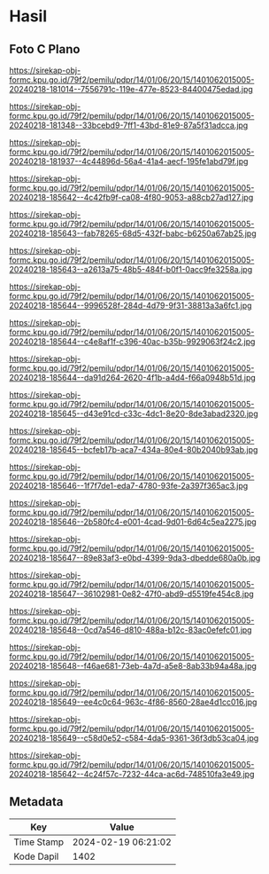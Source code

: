 # Hasil

## Foto C Plano

https://sirekap-obj-formc.kpu.go.id/79f2/pemilu/pdpr/14/01/06/20/15/1401062015005-20240218-181014--7556791c-119e-477e-8523-84400475edad.jpg

https://sirekap-obj-formc.kpu.go.id/79f2/pemilu/pdpr/14/01/06/20/15/1401062015005-20240218-181348--33bcebd9-7ff1-43bd-81e9-87a5f31adcca.jpg

https://sirekap-obj-formc.kpu.go.id/79f2/pemilu/pdpr/14/01/06/20/15/1401062015005-20240218-181937--4c44896d-56a4-41a4-aecf-195fe1abd79f.jpg

https://sirekap-obj-formc.kpu.go.id/79f2/pemilu/pdpr/14/01/06/20/15/1401062015005-20240218-185642--4c42fb9f-ca08-4f80-9053-a88cb27ad127.jpg

https://sirekap-obj-formc.kpu.go.id/79f2/pemilu/pdpr/14/01/06/20/15/1401062015005-20240218-185643--fab78265-68d5-432f-babc-b6250a67ab25.jpg

https://sirekap-obj-formc.kpu.go.id/79f2/pemilu/pdpr/14/01/06/20/15/1401062015005-20240218-185643--a2613a75-48b5-484f-b0f1-0acc9fe3258a.jpg

https://sirekap-obj-formc.kpu.go.id/79f2/pemilu/pdpr/14/01/06/20/15/1401062015005-20240218-185644--9996528f-284d-4d79-9f31-38813a3a6fc1.jpg

https://sirekap-obj-formc.kpu.go.id/79f2/pemilu/pdpr/14/01/06/20/15/1401062015005-20240218-185644--c4e8af1f-c396-40ac-b35b-9929063f24c2.jpg

https://sirekap-obj-formc.kpu.go.id/79f2/pemilu/pdpr/14/01/06/20/15/1401062015005-20240218-185644--da91d264-2620-4f1b-a4d4-f66a0948b51d.jpg

https://sirekap-obj-formc.kpu.go.id/79f2/pemilu/pdpr/14/01/06/20/15/1401062015005-20240218-185645--d43e91cd-c33c-4dc1-8e20-8de3abad2320.jpg

https://sirekap-obj-formc.kpu.go.id/79f2/pemilu/pdpr/14/01/06/20/15/1401062015005-20240218-185645--bcfeb17b-aca7-434a-80e4-80b2040b93ab.jpg

https://sirekap-obj-formc.kpu.go.id/79f2/pemilu/pdpr/14/01/06/20/15/1401062015005-20240218-185646--1f7f7de1-eda7-4780-93fe-2a397f365ac3.jpg

https://sirekap-obj-formc.kpu.go.id/79f2/pemilu/pdpr/14/01/06/20/15/1401062015005-20240218-185646--2b580fc4-e001-4cad-9d01-6d64c5ea2275.jpg

https://sirekap-obj-formc.kpu.go.id/79f2/pemilu/pdpr/14/01/06/20/15/1401062015005-20240218-185647--89e83af3-e0bd-4399-9da3-dbedde680a0b.jpg

https://sirekap-obj-formc.kpu.go.id/79f2/pemilu/pdpr/14/01/06/20/15/1401062015005-20240218-185647--36102981-0e82-47f0-abd9-d5519fe454c8.jpg

https://sirekap-obj-formc.kpu.go.id/79f2/pemilu/pdpr/14/01/06/20/15/1401062015005-20240218-185648--0cd7a546-d810-488a-b12c-83ac0efefc01.jpg

https://sirekap-obj-formc.kpu.go.id/79f2/pemilu/pdpr/14/01/06/20/15/1401062015005-20240218-185648--f46ae681-73eb-4a7d-a5e8-8ab33b94a48a.jpg

https://sirekap-obj-formc.kpu.go.id/79f2/pemilu/pdpr/14/01/06/20/15/1401062015005-20240218-185649--ee4c0c64-963c-4f86-8560-28ae4d1cc016.jpg

https://sirekap-obj-formc.kpu.go.id/79f2/pemilu/pdpr/14/01/06/20/15/1401062015005-20240218-185649--c58d0e52-c584-4da5-9361-36f3db53ca04.jpg

https://sirekap-obj-formc.kpu.go.id/79f2/pemilu/pdpr/14/01/06/20/15/1401062015005-20240218-185642--4c24f57c-7232-44ca-ac6d-748510fa3e49.jpg


## Metadata

| Key        | Value               |
| ---------- | ------------------- |
| Time Stamp | 2024-02-19 06:21:02 |
| Kode Dapil | 1402                |



